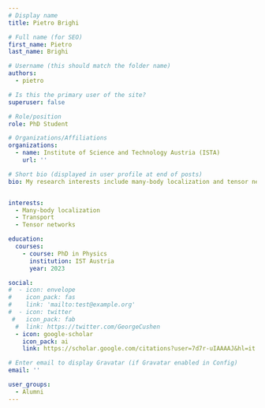 ```yaml
---
# Display name
title: Pietro Brighi

# Full name (for SEO)
first_name: Pietro
last_name: Brighi

# Username (this should match the folder name)
authors:
  - pietro

# Is this the primary user of the site?
superuser: false

# Role/position
role: PhD Student

# Organizations/Affiliations
organizations:
  - name: Institute of Science and Technology Austria (ISTA)
    url: ''

# Short bio (displayed in user profile at end of posts)
bio: My research interests include many-body localization and tensor networks.


interests:
  - Many-body localization
  - Transport
  - Tensor networks

education:
  courses:
    - course: PhD in Physics
      institution: IST Austria 
      year: 2023

social:
#  - icon: envelope
#    icon_pack: fas
#    link: 'mailto:test@example.org'
#  - icon: twitter
 #   icon_pack: fab
  #  link: https://twitter.com/GeorgeCushen
  - icon: google-scholar
    icon_pack: ai
    link: https://scholar.google.com/citations?user=7d7r-uIAAAAJ&hl=it

# Enter email to display Gravatar (if Gravatar enabled in Config)
email: ''

user_groups:
  - Alumni
---
```


